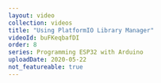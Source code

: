 ```yaml
---
layout: video
collection: videos
title: "Using PlatformIO Library Manager"
videoId: buFKeqbafDI
order: 8
series: Programming ESP32 with Arduino
uploadDate: 2020-05-22
not_featureable: true
---
```


